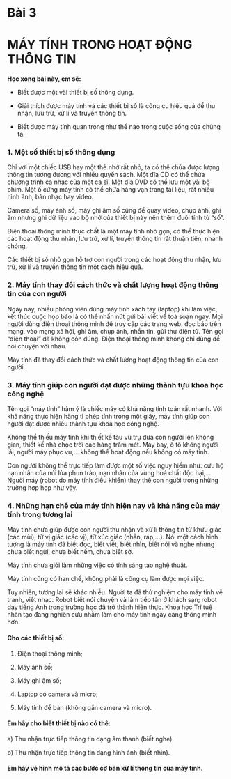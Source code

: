 # Bài 3
# MÁY TÍNH TRONG HOẠT ĐỘNG THÔNG TIN

**Học xong bài này, em sẽ:**

- Biết được một vài thiết bị số thông dụng.

- Giải thích được máy tính và các thiết bị số là công cụ hiệu quả để thu nhận, lưu trữ, xử lí và truyền thông tin.

- Biết được máy tính quan trọng như thế nào trong cuộc sống của chúng ta.

### 1. Một số thiết bị số thông dụng

Chỉ với một chiếc USB hay một thẻ nhớ rất nhỏ, ta có thể chứa được lượng thông tin tương đương với nhiều quyển sách. Một đĩa CD có thể chứa chương trình ca nhạc của một ca sĩ. Một đĩa DVD có thể lưu một vài bộ phim. Một ổ cứng máy tính có thể chứa hàng vạn trang tài liệu, rất nhiều hình ảnh, bản nhạc hay video.

Camera số, máy ảnh số, máy ghi âm số cũng để quay video, chụp ảnh, ghi âm nhưng ghi dữ liệu vào bộ nhớ của thiết bị này nên thêm đuôi tính từ “số”.

Điện thoại thông minh thực chất là một máy tính nhỏ gọn, có thể thực hiện các hoạt động thu nhận, lưu trữ, xử lí, truyền thông tin rất thuận tiện, nhanh chóng.

Các thiết bị số nhỏ gọn hỗ trợ con người trong các hoạt động thu nhận, lưu trữ, xử lí và truyền thông tin một cách hiệu quả.

### 2. Máy tính thay đổi cách thức và chất lượng hoạt động thông tin của con người

Ngày nay, nhiều phóng viên dùng máy tính xách tay (laptop) khi làm việc, kết thúc cuộc họp báo là có thể nhấn nút gửi bài viết về toà soạn ngay. Mọi người dùng điện thoại thông minh để truy cập các trang web, đọc báo trên mạng, vào mạng xã hội, ghi âm, chụp ảnh, nhắn tin, gửi thư điện tử. Tên gọi “điện thoại” đã không còn đúng. Điện thoại thông minh không chỉ dùng để nói chuyện với nhau.

Máy tính đã thay đổi cách thức và chất lượng hoạt động thông tin của con người.

### 3. Máy tính giúp con người đạt được những thành tựu khoa học công nghệ

Tên gọi “máy tính” hàm ý là chiếc máy có khả năng tính toán rất nhanh. Với khả năng thực hiện hàng tỉ phép tính trong một giây, máy tính giúp con người đạt được nhiều thành tựu khoa học công nghệ.

Không thể thiếu máy tính khi thiết kế tàu vũ trụ đưa con người lên không gian, thiết kế nhà chọc trời cao hàng trăm mét. Máy bay, ô tô không người lái, người máy phục vụ,... không thể hoạt động nếu không có máy tính.

Con người không thể trực tiếp làm được một số việc nguy hiểm như: cứu hộ nạn nhân của núi lửa phun trào, nạn nhân của vùng hoá chất độc hại,... Người máy (robot do máy tính điều khiển) thay thế con người trong những trường hợp hợp như vậy.

### 4. Những hạn chế của máy tính hiện nay và khả năng của máy tính trong tương lai

Máy tính chưa giúp được con người thu nhận và xử lí thông tin từ khứu giác (các mùi), từ vị giác (các vị), từ xúc giác (nhẵn, ráp,...). Nói một cách hình tượng là máy tính đã biết đọc, biết viết, biết nhìn, biết nói và nghe nhưng chưa biết ngửi, chưa biết nếm, chưa biết sờ.

Máy tính chưa giỏi làm những việc có tính sáng tạo nghệ thuật.

Máy tính cũng có han chế, không phải là công cụ làm được mọi việc.

Tuy nhiên, tương lai sẽ khác nhiều. Người ta đã thử nghiệm cho máy tính vẽ tranh, viết nhạc. Robot biết nói chuyện và làm tiếp tân ở khách sạn; robot dạy tiếng Anh trong trường học đã trở thành hiện thực. Khoa học Trí tuệ nhân tạo đang nghiên cứu nhằm làm cho máy tính ngày càng thông minh hơn.

#### Cho các thiết bị số:
1) Điện thoại thông minh;

2) Máy ảnh số;

3) Máy ghi âm số;

4) Laptop có camera và micro;

5) Máy tính để bàn (không gắn camera và micro).

#### Em hãy cho biết thiết bị nào có thể:
a) Thu nhận trực tiếp thông tin dạng âm thanh (biết nghe).

b) Thu nhận trực tiếp thông tin dạng hình ảnh (biết nhìn).

#### Em hãy vẽ hỉnh mô tả các bước cơ bản xử lí thông tin của máy tính.
